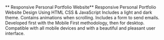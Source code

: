 
** Responsive Personal Portfolio Website**
Responsive Personal Portfolio Website Design Using HTML CSS & JavaScript
Includes a light and dark theme.
Contains animations when scrolling.
Includes a form to send emails.
Developed first with the Mobile First methodology, then for desktop.
Compatible with all mobile devices and with a beautiful and pleasant user interface.
